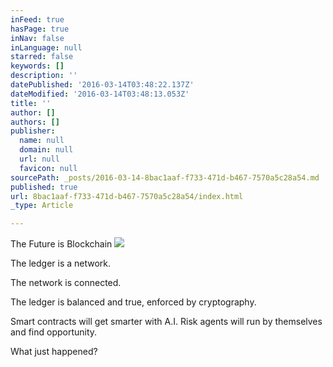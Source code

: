 ```yaml
---
inFeed: true
hasPage: true
inNav: false
inLanguage: null
starred: false
keywords: []
description: ''
datePublished: '2016-03-14T03:48:22.137Z'
dateModified: '2016-03-14T03:48:13.053Z'
title: ''
author: []
authors: []
publisher:
  name: null
  domain: null
  url: null
  favicon: null
sourcePath: _posts/2016-03-14-8bac1aaf-f733-471d-b467-7570a5c28a54.md
published: true
url: 8bac1aaf-f733-471d-b467-7570a5c28a54/index.html
_type: Article

---
```

The Future is Blockchain
![](https://the-grid-user-content.s3-us-west-2.amazonaws.com/10ceddcd-6dd4-49ff-add4-37b87b9ed4cf.jpg)

The ledger is a network.

The network is connected.

The ledger is balanced and true, enforced by cryptography.

Smart contracts will get smarter with A.I.  Risk agents will run by themselves  and find opportunity. 

What just happened?